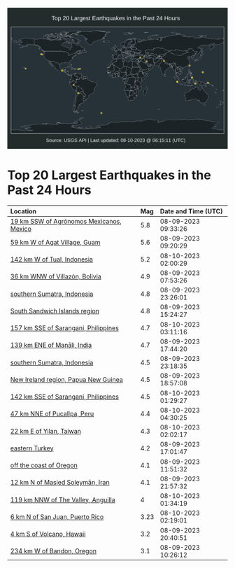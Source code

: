 ![Map](./map.png)

# Top 20 Largest Earthquakes in the Past 24 Hours

| Location | Mag | Date and Time (UTC) |
|:---|:---|:---|
| [19 km SSW of Agrónomos Mexicanos, Mexico](https://earthquake.usgs.gov/earthquakes/eventpage/us6000kyty) | 5.8 | 08-09-2023 09:33:26 |
| [59 km W of Agat Village, Guam](https://earthquake.usgs.gov/earthquakes/eventpage/us6000kytu) | 5.6 | 08-09-2023 09:20:29 |
| [142 km W of Tual, Indonesia](https://earthquake.usgs.gov/earthquakes/eventpage/us6000kyzq) | 5.2 | 08-10-2023 02:00:29 |
| [36 km WNW of Villazón, Bolivia](https://earthquake.usgs.gov/earthquakes/eventpage/us6000kytm) | 4.9 | 08-09-2023 07:53:26 |
| [southern Sumatra, Indonesia](https://earthquake.usgs.gov/earthquakes/eventpage/us6000kyys) | 4.8 | 08-09-2023 23:26:01 |
| [South Sandwich Islands region](https://earthquake.usgs.gov/earthquakes/eventpage/us6000kyvp) | 4.8 | 08-09-2023 15:24:27 |
| [157 km SSE of Sarangani, Philippines](https://earthquake.usgs.gov/earthquakes/eventpage/us6000kz05) | 4.7 | 08-10-2023 03:11:16 |
| [139 km ENE of Manāli, India](https://earthquake.usgs.gov/earthquakes/eventpage/us6000kywl) | 4.7 | 08-09-2023 17:44:20 |
| [southern Sumatra, Indonesia](https://earthquake.usgs.gov/earthquakes/eventpage/us6000kyyq) | 4.5 | 08-09-2023 23:18:35 |
| [New Ireland region, Papua New Guinea](https://earthquake.usgs.gov/earthquakes/eventpage/us6000kywz) | 4.5 | 08-09-2023 18:57:08 |
| [142 km SSE of Sarangani, Philippines](https://earthquake.usgs.gov/earthquakes/eventpage/us6000kyzh) | 4.5 | 08-10-2023 01:29:27 |
| [47 km NNE of Pucallpa, Peru](https://earthquake.usgs.gov/earthquakes/eventpage/us6000kz0e) | 4.4 | 08-10-2023 04:30:25 |
| [22 km E of Yilan, Taiwan](https://earthquake.usgs.gov/earthquakes/eventpage/us6000kyzt) | 4.3 | 08-10-2023 02:02:17 |
| [eastern Turkey](https://earthquake.usgs.gov/earthquakes/eventpage/us6000kywd) | 4.2 | 08-09-2023 17:01:47 |
| [off the coast of Oregon](https://earthquake.usgs.gov/earthquakes/eventpage/us6000kyuw) | 4.1 | 08-09-2023 11:51:32 |
| [12 km N of Masjed Soleymān, Iran](https://earthquake.usgs.gov/earthquakes/eventpage/us6000kyyh) | 4.1 | 08-09-2023 21:57:32 |
| [119 km NNW of The Valley, Anguilla](https://earthquake.usgs.gov/earthquakes/eventpage/us6000kyzi) | 4 | 08-10-2023 01:34:19 |
| [6 km N of San Juan, Puerto Rico](https://earthquake.usgs.gov/earthquakes/eventpage/pr71421058) | 3.23 | 08-10-2023 02:19:01 |
| [4 km S of Volcano, Hawaii](https://earthquake.usgs.gov/earthquakes/eventpage/hv73517667) | 3.2 | 08-09-2023 20:40:51 |
| [234 km W of Bandon, Oregon](https://earthquake.usgs.gov/earthquakes/eventpage/us6000kyui) | 3.1 | 08-09-2023 10:26:12 |
